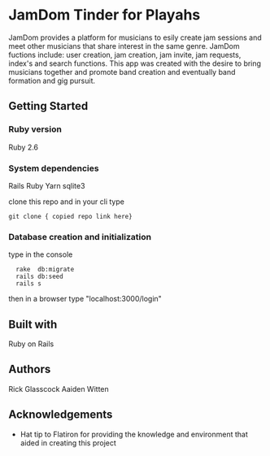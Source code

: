 # JamDom Tinder for Playahs
JamDom provides a platform for musicians to esily create jam sessions and meet other musicians that share interest in the same genre. JamDom fuctions include: user creation, jam creation, jam invite, jam requests, index's and search functions. This app was created with the desire to bring musicians together and promote band creation and eventually band formation and gig pursuit.

## Getting Started
### Ruby version
Ruby 2.6
### System dependencies
Rails
Ruby
Yarn
sqlite3

clone this repo and in your cli type
```
git clone { copied repo link here}
```

### Database creation and initialization
type in the console
```
  rake  db:migrate 
  rails db:seed
  rails s
```
then in a browser type "localhost:3000/login"

## Built with 
Ruby on Rails

## Authors
Rick Glasscock
Aaiden Witten

## Acknowledgements
* Hat tip to Flatiron for providing the knowledge and environment that aided in creating this project





